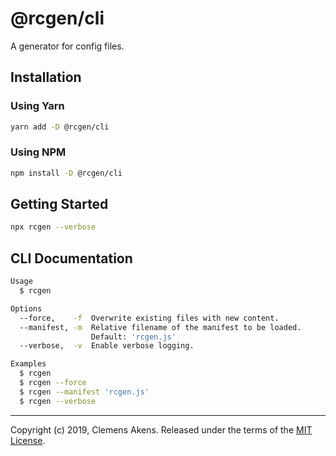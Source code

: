# @rcgen/cli

A generator for config files.

## Installation

### Using Yarn

```sh
yarn add -D @rcgen/cli
```

### Using NPM

```sh
npm install -D @rcgen/cli
```

## Getting Started

```sh
npx rcgen --verbose
```

## CLI Documentation

```sh
Usage
  $ rcgen

Options
  --force,    -f  Overwrite existing files with new content.
  --manifest, -m  Relative filename of the manifest to be loaded.
                  Default: 'rcgen.js'
  --verbose,  -v  Enable verbose logging.

Examples
  $ rcgen
  $ rcgen --force
  $ rcgen --manifest 'rcgen.js'
  $ rcgen --verbose
```

---

Copyright (c) 2019, Clemens Akens. Released under the terms of the [MIT
License][license].

[license]: https://github.com/clebert/rcgen/blob/master/LICENSE
